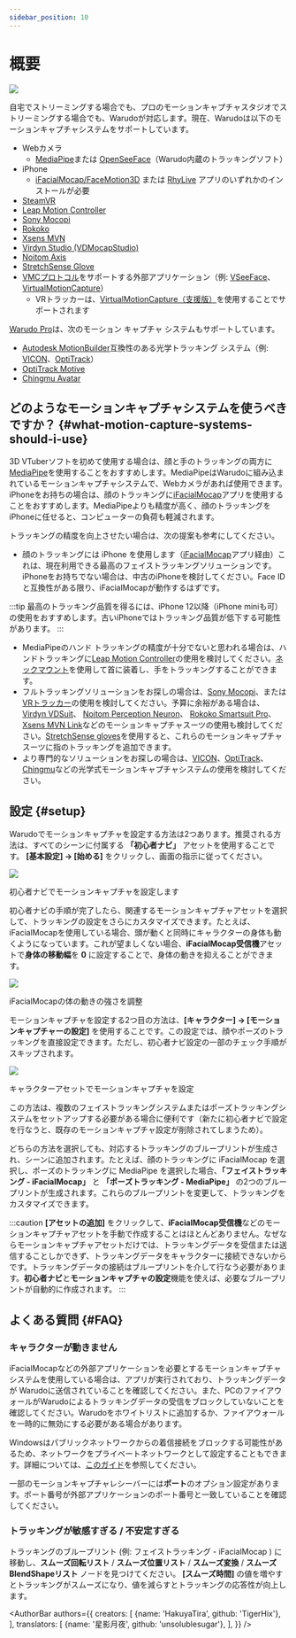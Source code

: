 ```yaml
---
sidebar_position: 10
---
```


# 概要

![](/doc-img/mocap-cover.jpg)

自宅でストリーミングする場合でも、プロのモーションキャプチャスタジオでストリーミングする場合でも、Warudoが対応します。現在、Warudoは以下のモーションキャプチャシステムをサポートしています。

* Webカメラ
  * [MediaPipe](./mediapipe)または [OpenSeeFace](./openseeface)（Warudo内蔵のトラッキングソフト）
* iPhone
  * [iFacialMocap/FaceMotion3D](./ifacialmocap) または [RhyLive](./rhylive) アプリのいずれかのインストールが必要
* [SteamVR](./steamvr)
* [Leap Motion Controller](./leap-motion)
* [Sony Mocopi](./mocopi)
* [Rokoko](./rokoko)
* [Xsens MVN](./xsens-mvn)
* [Virdyn Studio (VDMocapStudio)](./virdyn)
* [Noitom Axis](./noitom)
* [StretchSense Glove](./stretchsense)
* [VMCプロトコル](./vmc)をサポートする外部アプリケーション（例: [VSeeFace](https://www.vseeface.icu/)、 [VirtualMotionCapture](https://vmc.info/)）
  * VRトラッカーは、[VirtualMotionCapture（支援版）](https://www.patreon.com/sh_akira)を使用することでサポートされます

[Warudo Pro](../pro.md)は、次のモーション キャプチャ システムもサポートしています。

* [Autodesk MotionBuilder](./motionbuilder)互換性のある光学トラッキング システム（例:  [VICON](https://www.vicon.com/)、[OptiTrack](https://optitrack.com/)）
* [OptiTrack Motive](./optitrack)
* [Chingmu Avatar](./chingmu)

## どのようなモーションキャプチャシステムを使うべきですか？ {#what-motion-capture-systems-should-i-use}

3D VTuberソフトを初めて使用する場合は、顔と手のトラッキングの両方に[MediaPipe](./mediapipe)を使用することをおすすめします。MediaPipeはWarudoに組み込まれているモーションキャプチャシステムで、Webカメラがあれば使用できます。iPhoneをお持ちの場合は、顔のトラッキングに[iFacialMocap](./ifacialmocap)アプリを使用することをおすすめします。MediaPipeよりも精度が高く、顔のトラッキングをiPhoneに任せると、コンピューターの負荷も軽減されます。

トラッキングの精度を向上させたい場合は、次の提案も参考にしてください。

* 顔のトラッキングには iPhone を使用します（[iFacialMocap](./ifacialmocap)アプリ経由）これは、現在利用できる最高のフェイストラッキングソリューションです。iPhoneをお持ちでない場合は、中古のiPhoneを検討してください。Face IDと互換性がある限り、iFacialMocapが動作するはずです。

:::tip
最高のトラッキング品質を得るには、iPhone 12以降（iPhone miniも可）の使用をおすすめします。古いiPhoneではトラッキング品質が低下する可能性があります。
:::

* MediaPipeのハンド トラッキングの精度が十分でないと思われる場合は、ハンドトラッキングに[Leap Motion Controller](./leap-motion)の使用を検討してください。[ネックマウント](https://www.etsy.com/market/leap_motion_mounting)を使用して首に装着し、手をトラッキングすることができます。
* フルトラッキングソリューションをお探しの場合は、[Sony Mocopi](./mocopi)、または[VRトラッカー](./vmc)の使用を検討してください。予算に余裕がある場合は、[Virdyn VDSuit](./virdyn)、 [Noitom Perception Neuron](./noitom)、 [Rokoko Smartsuit Pro](./rokoko)、 [Xsens MVN Link](./xsens-mvn)などのモーションキャプチャスーツの使用も検討してください。[StretchSense gloves](./stretchsense)を使用すると、これらのモーションキャプチャスーツに指のトラッキングを追加できます。 
* より専門的なソリューションをお探しの場合は、[VICON](https://www.vicon.com/)、[OptiTrack](https://optitrack.com/)、[Chingmu](https://www.chingmu.com/)などの光学式モーションキャプチャシステムの使用を検討してください。

## 設定 {#setup}

Warudoでモーションキャプチャを設定する方法は2つあります。推奨される方法は、すべてのシーンに付属する **「初心者ナビ」** アセットを使用することです。 **[基本設定] → [始める]** をクリックし、画面の指示に従ってください。

![](/doc-img/jp-getting-started-2.png)
<p class="img-desc">初心者ナビでモーションキャプチャを設定します</p>

初心者ナビの手順が完了したら、関連するモーションキャプチャアセットを選択して、トラッキングの設定をさらにカスタマイズできます。たとえば、iFacialMocapを使用している場合、頭が動くと同時にキャラクターの身体も動くようになっています。これが望ましくない場合、**iFacialMocap受信機**アセットで**身体の移動幅**を **0** に設定することで、身体の動きを抑えることができます。

![](/doc-img/jp-mocap-1.png)
<p class="img-desc">iFacialMocapの体の動きの強さを調整</p>

モーションキャプチャを設定する2つ目の方法は、**[キャラクター] → [モーションキャプチャーの設定]** を使用することです。この設定では、顔やポーズのトラッキングを直接設定できます。ただし、初心者ナビ設定の一部のチェック手順がスキップされます。

![](/doc-img/jp-mocap-2.png)
<p class="img-desc">キャラクターアセットでモーションキャプチャを設定</p>

この方法は、複数のフェイストラッキングシステムまたはポーズトラッキングシステムをセットアップする必要がある場合に便利です（新たに初心者ナビで設定を行なうと、既存のモーションキャプチャ設定が削除されてしまうため）。

どちらの方法を選択しても、対応するトラッキングのブループリントが生成され、シーンに追加されます。たとえば、顔のトラッキングに iFacialMocap を選択し、ポーズのトラッキングに MediaPipe を選択した場合、**「フェイストラッキング - iFacialMocap」** と **「ポーズトラッキング - MediaPipe」** の2つのブループリントが生成されます。これらのブループリントを変更して、トラッキングをカスタマイズできます。

:::caution
**[アセットの追加]** をクリックして、**iFacialMocap受信機**などのモーションキャプチャアセットを手動で作成することはほとんどありません。なぜならモーションキャプチャアセットだけでは、トラッキングデータを受信または送信することしかできず、トラッキングデータをキャラクターに接続できないからです。トラッキングデータの接続はブループリントを介して行なう必要があります。**初心者ナビ**と**モーションキャプチャの設定**機能を使えば、必要なブループリントが自動的に作成されます。
:::

## よくある質問 {#FAQ}

### キャラクターが動きません

iFacialMocapなどの外部アプリケーションを必要とするモーションキャプチャシステムを使用している場合は、アプリが実行されており、トラッキングデータが Warudoに送信されていることを確認してください。また、PCのファイアウォールがWarudoによるトラッキングデータの受信をブロックしていないことを確認してください。Warudoをホワイトリストに追加するか、ファイアウォールを一時的に無効にする必要がある場合があります。

Windowsはパブリックネットワークからの着信接続をブロックする可能性があるため、ネットワークをプライベートネットワークとして設定することもできます。詳細については、[このガイド](https://support.microsoft.com/en-us/windows/make-a-wi-fi-network-public-or-private-in-windows-0460117d-8d3e-a7ac-f003-7a0da607448d)を参照してください。

一部のモーションキャプチャレシーバーには**ポート**のオプション設定があります。ポート番号が外部アプリケーションのポート番号と一致していることを確認してください。

### トラッキングが敏感すぎる / 不安定すぎる

トラッキングのブループリント (例: フェイストラッキング - iFacialMocap ) に移動し、**スムーズ回転リスト** / **スムーズ位置リスト** / **スムーズ変換** / **スムーズBlendShapeリスト** ノードを見つけてください。 **[スムーズ時間]** の値を増やすとトラッキングがスムーズになり、値を減らすとトラッキングの応答性が向上します。

<AuthorBar authors={{
  creators: [
    {name: 'HakuyaTira', github: 'TigerHix'},
  ],
  translators: [
    {name: '星影月夜', github: 'unsolublesugar'},
  ],
}} />
